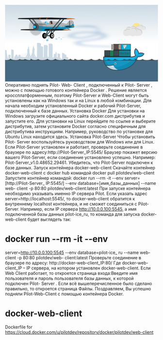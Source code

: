 ![alt text](Docker-Web-Client_Github.png)
Оперативно поднять Pilot- Web- Client , подключенный к Pilot- Server , можно с
помощью готового контейнера Docker . Решение является кроссплатформенным,
поэтому Pilot-Server и Web-Client могут быть установлены как на Windows так и на Linux
в любой комбинации.
Для начала необходим установленный Docker и рабочий Pilot-Server, подключенный к
базе данных.
Установка Docker
Для установки на Windows загрузите официального сайта docker.com дистрибутив и
запустите его.
Для установки на Linux перейдите по ссылке и выберите дистрибутив, затем
установите Docker согласно специфичным для дистрибутива инструкциям. Например,
руководство по установке для Ubuntu Linux находится здесь.
Установка Pilot-Server
Чтобы установить Pilot- Server воспользуйтесь руководством для Windows или для
Linux.
Если Pilot-Server установлен и работает, проверьте соединение в браузере по адресу:http://Pilot-Server_IP:5545/
Браузер покажет версию вашего Pilot-Server, если соединение установлено успешно.
Например:
Pilot-Server_v1.0.48652.29461.
Убедитесь, что Pilot-Server подключен к базе данных.
Запуск контейнера docker-web-client
Скачайте контейнер docker-web-client с docker hub командой
docker pull pilotdev/web-client
Запустите контейнер командой:
docker run --rm -it --env server=[http://Pilot-Server_
IP:5545/] --env database=[имя_базы_данных] --name web-
client -p 80:80 pilotdev/web-client:latest
При запуске контейнера необходимо указывать именно IP сервера Pilot. Если
указать адрес server=http://localhost:5545/, то docker-web-client
обратится к внутреннему localhost контейнера, и не сможет соединиться с Pilot-
Server.
Например, если IP сервера http://10.0.0.100:5545, а имя подключенной базы данных
pilot-ice_ru, то команда для запуска docker-web-client будет выглядеть так:
# docker run --rm -it --env
server=http://10.0.0.100:5545 --env database=pilot-ice_
ru --name web-client -p 80:80 pilotdev/web-
client:latest
Проверьте соединение в браузере по адресу:
http://docker-web-client_IP:80/
Где docker-web-client_IP – IP сервера, на котором установлен docker-web-client.
Если Web Client работает, то откроется страница входа:Введите имя пользователя и пароль пользователя базы данных, к которой подключен
Pilot- Server . Если всё вышеперечисленное было сделано правильно, то откроется
страница Файлы.
Поздравляем, Вы успешно подняли Pilot-Web-Сlient с помощью контейнера
Docker.
# docker-web-client
Dockerfile for https://cloud.docker.com/u/pilotdev/repository/docker/pilotdev/web-client

